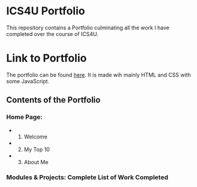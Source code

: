 # ICS4U Portfolio 
This repository contains a Portfolio culminating all the work I have completed over the course of ICS4U.

# Link to Portfolio
The portfolio can be found [here](). It is made wih mainly HTML and CSS with some JavaScript.

## Contents of the Portfolio
### Home Page: 
* 1. Welcome
* 2. My Top 10
* 3. About Me

### Modules & Projects: Complete List of Work Completed
